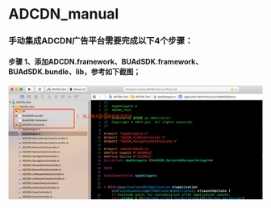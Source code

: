 # ADCDN_manual
### 手动集成ADCDN广告平台需要完成以下4个步骤：
#### 步骤 1、添加ADCDN.framework、BUAdSDK.framework、BUAdSDK.bundle、lib，参考如下截图；
![步骤1](https://github.com/pengshuangta/images/blob/master/ADCDN02.png)
